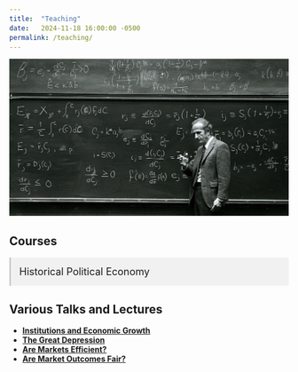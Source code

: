 ```yaml
---
title:  "Teaching"
date:   2024-11-18 16:00:00 -0500
permalink: /teaching/
---
```


![Becker](/assets/images/Becker.jpg)

## Courses

<details class="accordion">
  <summary>Historical Political Economy</summary>
  
  This set of lecture notes is the backbone of a course on Global Economic History.
  
 <ul class="no-bullets">
  <li>Lecture 1: Introduction</li>
  <li>Lecture 2: The Malthusian Economy</li>
  <li>Lecture 3: Violence and Social Orders</li>
  <li>Lecture 4: The Origins of Agriculture</li>
  <li>Lecture 5: The Origins of the State</li>
  <li>Lecture 6: Ancient Empires</li>
  <li>Lecture 7: Classical Greece.</li>
  <li>Lecture 8: Ancient Rome</li>
  <li>Lecture 9: Ancient and Medieval China</li>
  <li>Lecture 10: The Islamic World</li>
  <li>Lecture 11: The Commercial Revolution</li>
  <li>Lecture 12: Feudal Political Economy </li>
  <li>Lecture 13: The Printing Press</li>
  <li>Lecture 14: The Protestant Reformation</li>
  <li>Lecture 15: The “Counter-Reformation” and the Spanish Inquisition</li>
  <li>Lecture 16: The Rise of the Modern Nation-State </li>
  <li>Lecture 17: The Development of Representative Institutions</li>
  <li>Lecture 18: The Dutch Golden Age</li>
  <li>Lecture 19: The Origins of Political Liberalism</li>
  <li>Lecture 20: The British Industrial Revolution</li>
  <li>Lecture 21: Catching Up, Falling Behind</li>
  <li>Lecture 22: Back in the U.S.S.R.</li>
  <li>Lecture 23: The East is Red</li>
  <li>Lecture 24: America in the Twentieth Century</li>
</ul>



</details>

## Various Talks and Lectures

- [**Institutions and Economic Growth**](/assets/documents/UR_Institutions_Growth.pdf)  
- [**The Great Depression**](/assets/documents/GreatDepression.pdf)
- [**Are Markets Efficient?**](/assets/documents/MC_5_Efficiency.pdf)
- [**Are Market Outcomes Fair?**](/assets/documents/MC_4_Inequality.pdf)

<style>
  details.accordion {
    margin-top: 10px;
    background-color: #f1f1f1;
    border: none;
    border-left: 3px solid #ccc;
    padding: 0;
  }

  details.accordion[open] {
    background-color: #fafafa;
  }

  details.accordion summary {
    cursor: pointer;
    padding: 15px;
    font-size: 18px;
    list-style: none;
  }

  details.accordion summary::-webkit-details-marker {
    display: none;
  }

  details.accordion > *:not(summary) {
    padding: 0 15px 15px;
  }

  details.accordion a {
    color: #336699;
    text-decoration: none;
  }

  details.accordion a:hover {
    text-decoration: underline;
  }
</style>
